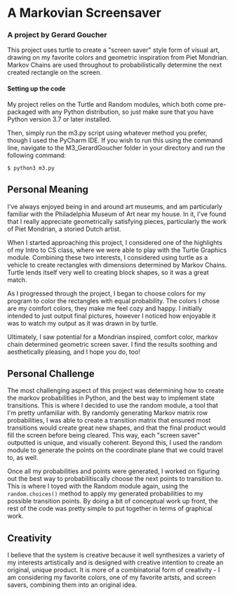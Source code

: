 <h1>A Markovian Screensaver</h1>
<h3>A project by Gerard Goucher</h3>

This project uses turtle to create a "screen saver" style form of visual art, drawing on 
my favorite colors and geometric inspiration from Piet Mondrian. Markov Chains are used throughout
to probabilistically determine the next created rectangle on the screen. 

<h4>Setting up the code</h4>

My project relies on the Turtle and Random modules, which both  come pre-packaged
with any Python distribution, so just make sure that you have Python version 3.7
or later installed. 

Then, simply run the m3.py script using whatever method you prefer, though I used the 
PyCharm IDE. If you wish to run this using the command line, navigate to the M3_GerardGoucher
folder in your directory and run the following command:

    $ python3 m3.py

<h2>Personal Meaning</h2>

I've always enjoyed being in and around art museums, and am particularly familiar with 
the Philadelphia Museum of Art near my house. In it, I've found that I really appreciate 
geometrically satisfying pieces, particularly the work of Piet Mondrian, a storied Dutch artist.

When I started approaching this project, I considered one of the highlights of my Intro to CS class,
where we were able to play with the Turtle Graphics module. Combining these two interests,
I considered using turtle as a vehicle to create rectangles with dimensions determined
by Markov Chains. Turtle lends itself very well to creating block shapes, so it 
was a great match. 

As I progressed through the project, I began to choose colors for my program to color the rectangles
with equal probability. The colors I chose are my comfort colors, they make me feel cozy and happy. 
I initially intended to just output final pictures, however I noticed how enjoyable it 
was to watch my output as it was drawn in by turtle. 

Ultimately, I saw potential for a Mondrian inspired, comfort color, markov chain determined
geometric screen saver. I find the results soothing and aesthetically pleasing, and I hope you do, too! 

<h2>Personal Challenge</h2>

The most challenging aspect of this project was determining how to create the markov probabilities
in Python, and the best way to implement state transitions. This is where I decided to use
the random module, a tool that I'm pretty unfamiliar with. By randomly generating Markov matrix row 
probabilities, I was able to create a transition matrix that ensured most transitions would create great
new shapes, and that the final product would fill the screen before being cleared. This way,
each "screen saver" outputted is unique, and visually coherent. Beyond this, I used the random module to generate 
the points on the coordinate plane that we could travel to, as well.

Once all my probabilities and points were generated, I worked on figuring out the best
way to probabilitiscally choose the next points to transition to. This is where I toyed with the Random
 module again, using the ```random.choices()``` method to apply my generated probabilities to my possible transition
 points. By doing a bit of conceptual work up front, the rest of the code was pretty simple
to put together in terms of graphical work. 

<h2>Creativity</h2>

I believe that the system is creative because it well synthesizes a variety of my interests artistically
and is designed with creative intention to create an original, unique product. It is more of a combinatorial 
form of creativity - I am considering my favorite colors, one of my favorite artsts, and screen savers, combining
them into an original idea. 